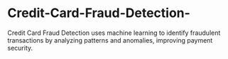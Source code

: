 # Credit-Card-Fraud-Detection-
Credit Card Fraud Detection uses machine learning to identify fraudulent transactions by analyzing patterns and anomalies, improving payment security.

